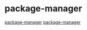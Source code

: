 # package-manager

[package-manager](https://github.com/ocaml/opam)
[package-manager](https://github.com/spack/spack)
